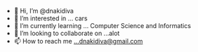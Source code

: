 - 👋 Hi, I’m @dnakidiva
- 👀 I’m interested in ... cars
- 🌱 I’m currently learning ... Computer Science and Informatics
- 💞️ I’m looking to collaborate on ...alot
- 📫 How to reach me ...dnakidiva@gmail.com

<!---
dnakidiva/dnakidiva is a ✨ special ✨ repository because its `README.md` (this file) appears on your GitHub profile.
You can click the Preview link to take a look at your changes.
--->
